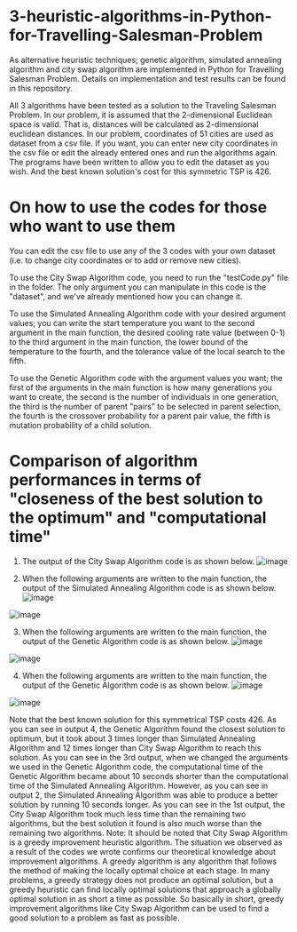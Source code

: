 # 3-heuristic-algorithms-in-Python-for-Travelling-Salesman-Problem
As alternative heuristic techniques; genetic algorithm, simulated annealing algorithm and city swap algorithm are implemented in Python for Travelling Salesman Problem. Details on implementation and test results can be found in this repository. 

All 3 algorithms have been tested as a solution to the Traveling Salesman Problem. In our problem, it is assumed that the 2-dimensional Euclidean space is valid. That is, distances will be calculated as 2-dimensional euclidean distances. In our problem, coordinates of 51 cities are used as dataset from a csv file. If you want, you can enter new city coordinates in the csv file or edit the already entered ones and run the algorithms again. The programs have been written to allow you to edit the dataset as you wish. 
And the best known solution's cost for this symmetric TSP is 426.

# On how to use the codes for those who want to use them
You can edit the csv file to use any of the 3 codes with your own dataset (i.e. to change city coordinates or to add or remove new cities).

To use the City Swap Algorithm code, you need to run the "testCode.py" file in the folder. The only argument you can manipulate in this code is the "dataset", and we've already mentioned how you can change it.

To use the Simulated Annealing Algorithm code with your desired argument values; you can write the start temperature you want to the second argument in the main function, the desired cooling rate value (between 0-1) to the third argument in the main function, the lower bound of the temperature to the fourth, and the tolerance value of the local search to the fifth.

To use the Genetic Algorithm code with the argument values you want; the first of the arguments in the main function is how many generations you want to create, the second is the number of individuals in one generation, the third is the number of parent "pairs" to be selected in parent selection, the fourth is the crossover probability for a parent pair value, the fifth is mutation probability of a child solution. 

# Comparison of algorithm performances in terms of "closeness of the best solution to the optimum" and "computational time"

1) The output of the City Swap Algorithm code is as shown below.
![image](https://user-images.githubusercontent.com/82934361/169900647-fb10fa0b-7619-471e-beaa-a8dbc55808cd.png)

2) When the following arguments are written to the main function, the output of the Simulated Annealing Algorithm code is as shown below.
![image](https://user-images.githubusercontent.com/82934361/169907189-3f5c0958-81c2-4234-83af-659759b58fba.png)

![image](https://user-images.githubusercontent.com/82934361/169902750-0e2cca4e-47df-413d-9473-574648d906ba.png)

3) When the following arguments are written to the main function, the output of the Genetic Algorithm code is as shown below.
![image](https://user-images.githubusercontent.com/82934361/169906970-3ba84ad1-7a45-4680-8194-c6ff123c3829.png)

![image](https://user-images.githubusercontent.com/82934361/169904072-0fdfb5aa-def6-477f-bee4-d0d7df74c07d.png)

4) When the following arguments are written to the main function, the output of the Genetic Algorithm code is as shown below.
![image](https://user-images.githubusercontent.com/82934361/169905468-c6044ea8-5ced-4332-9b26-611bdbd3dfe1.png)

![image](https://user-images.githubusercontent.com/82934361/169905598-890672d5-e243-46fb-9c24-503942d37c66.png)


Note that the best known solution for this symmetrical TSP costs 426. 
As you can see in output 4, the Genetic Algorithm found the closest solution to optimum, but it took about 3 times longer than Simulated Annealing Algorithm and 12 times longer than City Swap Algorithm to reach this solution. 
As you can see in the 3rd output, when we changed the arguments we used in the Genetic Algorithm code, the computational time of the Genetic Algorithm became about 10 seconds shorter than the computational time of the Simulated Annealing Algorithm. However, as you can see in output 2, the Simulated Annealing Algorithm was able to produce a better solution by running 10 seconds longer.
As you can see in the 1st output, the City Swap Algorithm took much less time than the remaining two algorithms, but the best solution it found is also much worse than the remaining two algorithms. 
Note: It should be noted that City Swap Algorithm is a greedy improvement heuristic algorithm. The situation we observed as a result of the codes we wrote confirms our theoretical knowledge about improvement algorithms. A greedy algorithm is any algorithm that follows the method of making the locally optimal choice at each stage. In many problems, a greedy strategy does not produce an optimal solution, but a greedy heuristic can find locally optimal solutions that approach a globally optimal solution in as short a time as possible. So basically in short, greedy improvement algorithms like City Swap Algorithm can be used to find a good solution to a problem as fast as possible.


